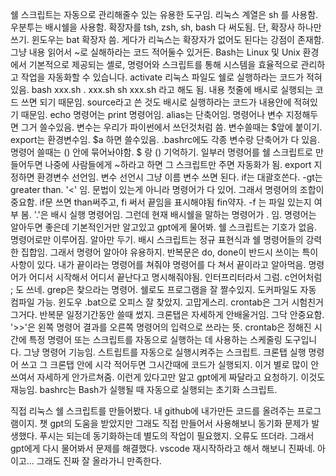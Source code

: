 쉘 스크립트는 자동으로 관리해줄수 있는 유용한 도구임. 리눅스 계열은 sh 를 사용함. 우분투는 배시쉘을 사용함. 확장자를 tsh, zsh, sh, bash 다 써도됨. 단, 확장사 하나만 쓰기. 윈도우는 bat 확장자 씀. 게다가 리눅스는 확장자가 없어도 된다는 강점이 존재함. 그냥 내용 읽어서 ~로 실해하라는 코드 적어둘수 있거든. Bash는 Linux 및 Unix 환경에서 기본적으로 제공되는 셸로, 명령어와 스크립트를 통해 시스템을 효율적으로 관리하고 작업을 자동화할 수 있습니다. activate 리눅스 파일도 쉘로 실행하라는 코드가 적혀있음. bash xxx.sh . xxx.sh  sh xxx.sh 라고 해도 됨. 내용 첫줄에 배시로 실행되는 코드 쓰면 되기 때문임. source라고 쓴 것도 배시로 실행하라는 코드가 내용안에 적혀있기 때문임. echo 명령어는 print 명령어임. alias는 단축어임. 명령어나 변수 지정해두면 그거 쓸수있음. 변수는 우리가 파이썬에서 쓰던것처럼 씀. 변수쓸때는 $앞에 붙이기. export는 환경변수임. $a 하면 쓸수있음. .bashrc에도 각종 변수랑 단축어가 다 있음. 명령어 쓸때는 () 안에 묶어놔야함. $ 랑 () 기억하기. 일부러 명령어를 쉘 스크립트로 만들어두면 나중에 사람들에게 ~하라고 하면 그 스크립트만 주면 자동화가 됨. export 지정하면 환경변수 선언임. 변수 선언시 그냥 이름 변수 쓰면 된다. if는 대괄호쓴다. -gt는 greater than. '<' 임. 문법이 있는게 아니라 명령어가 다 있어. 그래서 명령어의 조합이 중요함. if문 쓰면 than써주고, fi 써서 끝임을 표시해야됨 fin약자. -f 는 파일 있는지 여부 봄. '.'은 배시 실행 명령어임. 그런데 현재 배시쉘을 말하는 명령어가 . 임. 명령어는 알아두면 좋은데 기본적인거만 알고있고 gpt에게 물어봐. 쉘 스크립트는 기호가 없음. 명령어로만 이루어짐. 알아만 두기. 배시 스크립트는 정규 표현식과 쉘 명령어들의 강력한 집합임. 그래서 명령어 알아야 유용하지. 반복문은 do, done이 반드시 쓰이는 특이사항이 있다. 내가 끝이라는 명령어를 쳐줘야 명령어를 다 쳐서 끝이라고 알아먹음. 명령어가 어디서 시작해서 어디서 끝난다고 명시해줘야됨. 인터프리터라서 그럼.  c언어처럼 ; 도 쓰네. grep은 찾으라는 명령어. 쉘로도 프로그램을 잘 짤수있지. 도커파일도 자동 컴파일 가능. 윈도우 .bat으로 오피스 잘 찾았지. 고맙게스리. crontab은 그거 시험친거 그거다. 반복문 일정기간동안 쓸때 썼지. 크론탭은 자세하게 안배울거임. 그닥 안중요함. '>>'은 왼쪽 명령어 결과를 오른쪽 명령어의 입력으로 쓰라는 뜻. crontab은 정해진 시간에 특정 명령어 또는 스크립트를 자동으로 실행하는 데 사용하는 스케줄링 도구입니다. 그냥 명령어 기능임. 스트립트를 자동으로 실행시켜주는 스크립트. 크론탭 실행 명령어 쓰고 그 크론탭 안에 시각 적어두면 그시간때에 코드가 실행되지. 이거 별로 많이 안쓰여서 자세하게 안가르쳐줌. 이런게 있다고만 알고 gpt에게 짜달라고 요청하기. 이것도 재능임. bashrc는 Bash가 실행될 때 자동으로 실행되는 초기화 스크립트.

직접 리눅스 쉘 스크립트를 만들어봤다. 내 github에 내가만든 코드를 올려주는 프로그램이지. 챗 gpt의 도움을 받았지만 그래도 직접 만들어서 사용해보니 동기화 문제가 발생했다. 푸시는 되는데 동기화하는데 별도의 작업이 필요했지. 오류도 뜨더라. 그래서 gpt에게 다시 물어봐서 문제를 해결했다. vscode 재시작하라고 해서 해보니 진짜네. 아이고... 그래도 진짜 잘 올라가니 만족한다. 